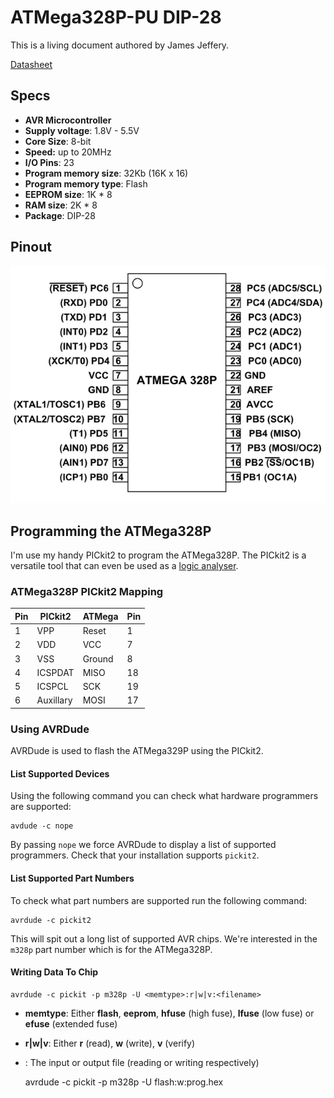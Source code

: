 # ATMega328P-PU DIP-28

This is a living document authored by James Jeffery.

[Datasheet](Microchip-ATMEGA328P-PU-datasheet.pdf)

## Specs

* **AVR Microcontroller**
* **Supply voltage**: 1.8V - 5.5V
* **Core Size**: 8-bit
* **Speed:** up to 20MHz
* **I/O Pins**: 23
* **Program memory size**: 32Kb (16K x 16)
* **Program memory type**: Flash
* **EEPROM size**: 1K * 8
* **RAM size**: 2K * 8
* **Package**: DIP-28

## Pinout

![ATMega328P Pinout](https://github.com/CoderJayUK/atmega328P-PU/blob/main/atmega328P-pinout.png)

## Programming the ATMega328P

I'm use my handy PICkit2 to program the ATMega328P. The PICkit2 is
a versatile tool that can even be used as a [logic analyser](https://sigrok.org/wiki/Microchip_PICkit2).

### ATMega328P PICkit2 Mapping

| Pin | PICkit2   | ATMega | Pin |
|-----|-----------|--------|-----|
| 1   | VPP       | Reset  | 1   |
| 2   | VDD       | VCC    | 7   |
| 3   | VSS       | Ground | 8   |
| 4   | ICSPDAT   | MISO   | 18  |
| 5   | ICSPCL    | SCK    | 19  |
| 6   | Auxillary | MOSI   | 17  |

### Using AVRDude

AVRDude is used to flash the ATMega329P using the PICkit2.

#### List Supported Devices

Using the following command you can check what hardware programmers are supported:

    avdude -c nope
    
By passing `nope` we force AVRDude to display a list of supported programmers.
Check that your installation supports `pickit2`.

#### List Supported Part Numbers

To check what part numbers are supported run the following command:

    avrdude -c pickit2
    
This will spit out a long list of supported AVR chips. We're interested in the
`m328p` part number which is for the ATMega328P.

#### Writing Data To Chip

    avrdude -c pickit -p m328p -U <memtype>:r|w|v:<filename>
    
* **memtype**: Either **flash**, **eeprom**, **hfuse** (high fuse), **lfuse**
  (low fuse) or **efuse** (extended fuse)
* **r|w|v**: Either **r** (read), **w** (write), **v** (verify)
* **<filename>**: The input or output file (reading or writing respectively)

    avrdude -c pickit -p m328p -U flash:w:prog.hex
